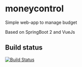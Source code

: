 # moneycontrol
Simple web-app to manage budget

Based on SpringBoot 2 and VueJs

## Build status
[![Build Status](https://travis-ci.org/oltruong/moneycontrol.svg?branch=master)](https://travis-ci.org/oltruong/moneycontrol)
